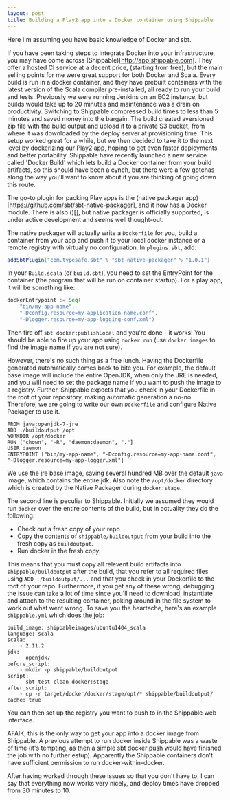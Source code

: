 ```yaml
---
layout: post
title: Building a Play2 app into a Docker container using Shippable
---
```


Here I'm assuming you have basic knowledge of Docker and sbt.

If you have been taking steps to integrate Docker into your infrastructure, you may have come across (Shippable)[http://app.shippable.com].  They offer a hosted CI service at a decent price, (starting from free), but the main selling points for me were great support for both Docker and Scala.  Every build is run in a docker container, and they have prebuilt containers with the latest version of the Scala compiler pre-installed, all ready to run your build and tests.  Previously we were running Jenkins on an EC2 instance, but builds would take up to 20 minutes and maintenance was a drain on productivity.  Switching to Shippable compressed build times to less than 5 minutes and saved money into the bargain.  The build created aversioned zip file with the build output and upload it to a private S3 bucket, from where it was downloaded by the deploy server at provisioning time.  This setup worked great for a while, but we then decided to take it to the next level by dockerizing our Play2 app, hoping to get even faster deployments and better portability.  Shippable have recently launched a new service called 'Docker Build' which lets build a Docker container from your build artifacts, so this should have been a cynch, but there were a few gotchas along the way you'll want to know about if you are thinking of going down this route.

The go-to plugin for packing Play apps is the (native packager app)[https://github.com/sbt/sbt-native-packager], and it now has a Docker module.  There is also ()[], but native packager is officially supported, is under active development and seems well thought-out.

The native packager will actually write a `Dockerfile` for you, build a container from your app and push it to your local docker instance or a remote registry with virtually no configuration.  In `plugins.sbt`, add:

````scala
addSbtPlugin("com.typesafe.sbt" % "sbt-native-packager" % "1.0.1")
````

In your `Build.scala` (or `build.sbt`), you need to set the EntryPoint for the container (the program that will be run on container startup).  For a play app, it will be something like:

````scala
dockerEntrypoint := Seq(
    "bin/my-app-name",
    "-Dconfig.resource=my-application-name.conf",
    "-Dlogger.resource=my-app-logging-conf.xml")
````

Then fire off `sbt docker:publishLocal` and you're done - it works!  You should be able to fire up your app using `docker run` (use `docker images` to find the image name if you are not sure).

However, there's no such thing as a free lunch.  Having the Dockerfile generated automatically comes back to bite you.  For example, the default base image will include the entire OpenJDK, when only the JRE is needed, and you will need to set the package name if you want to push the image to a registry.  Further, Shippable expects that you check in your Dockerfile in the root of your repository, making automatic generation a no-no.  Therefore, we are going to write our own `Dockerfile` and configure Native Packager to use it.

````
FROM java:openjdk-7-jre
ADD ./buildoutput /opt
WORKDIR /opt/docker
RUN ["chown", "-R", "daemon:daemon", "."]
USER daemon
ENTRYPOINT ["bin/my-app-name", "-Dconfig.resource=my-app-name.conf", "-Dlogger.resource=my-app-logger.xml"]
````

We use the jre base image, saving several hundred MB over the default `java` image, which contains the entire jdk. Also note the `/opt/docker` directory which is created by the Native Packager during `docker:stage`.

The second line is peculiar to Shippable.  Initially we assumed they would run `docker` over the entire contents of the build, but in actuality they do the following:
- Check out a fresh copy of your repo
- Copy the contents of `shippable/buildoutput` from your build into the fresh copy as `buildoutput`.
- Run docker in the fresh copy.

This means that you must copy all relevent build artifacts into `shippable/buildoutput` after the build, that you refer to all required files using `ADD ./buildoutput/...` and that you check in your Dockerfile to the root of your repo. Furthermore, if you get any of these wrong, debugging the issue can take a lot of time since you'll need to download, instantiate and attach to the resulting container, poking around in the file system to work out what went wrong.  To save you the heartache, here's an example `shippable.yml` which does the job:

````
build_image: shippableimages/ubuntu1404_scala
language: scala
scala:
    - 2.11.2
jdk:
    - openjdk7
before_script:
    - mkdir -p shippable/buildoutput
script: 
    - sbt test clean docker:stage
after_script:
    - cp -r target/docker/docker/stage/opt/* shippable/buildoutput/
cache: true
````

You can then set up the registry you want to push to in the Shippable web interface.

AFAIK, this is the only way to get your app into a docker image from Shippable.  A previous attempt to run docker inside Shippable was a waste of time (it's tempting, as then a simple sbt docker:push would have finished the job with no further estup). Apparently the Shippable containers don't have sufficient permission to run docker-within-docker.

After having worked through these issues so that you don't have to, I can say that everything now works very nicely, and deploy times have dropped from 30 minutes to 10.
